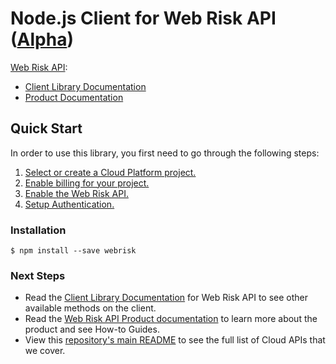 # Node.js Client for Web Risk API ([Alpha](https://github.com/GoogleCloudPlatform/google-cloud-node#versioning))

[Web Risk API][Product Documentation]:

- [Client Library Documentation][]
- [Product Documentation][]

## Quick Start
In order to use this library, you first need to go through the following
steps:

1. [Select or create a Cloud Platform project.](https://console.cloud.google.com/project)
2. [Enable billing for your project.](https://cloud.google.com/billing/docs/how-to/modify-project#enable_billing_for_a_project)
3. [Enable the Web Risk API.](https://console.cloud.google.com/apis/library/webrisk.googleapis.com)
4. [Setup Authentication.](https://googlecloudplatform.github.io/google-cloud-node/#/docs/google-cloud/master/guides/authentication)

### Installation
```
$ npm install --save webrisk
```

### Next Steps
- Read the [Client Library Documentation][] for Web Risk API
  to see other available methods on the client.
- Read the [Web Risk API Product documentation][Product Documentation]
  to learn more about the product and see How-to Guides.
- View this [repository's main README](https://github.com/GoogleCloudPlatform/google-cloud-node/blob/master/README.md)
  to see the full list of Cloud APIs that we cover.

[Client Library Documentation]: https://googlecloudplatform.github.io/google-cloud-node/#/docs/webrisk
[Product Documentation]: https://cloud.google.com/webrisk